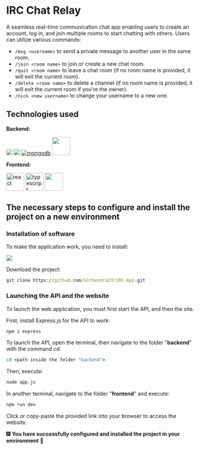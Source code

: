 # IRC Chat Relay

A seamless real-time communication chat app enabling users to create an account, log in, and join multiple rooms to start chatting with others. Users can utilize various commands:
- ```/msg <username>``` to send a private message to another user in the same room.
- ```/join <room name>```  to join or create a new chat room.
- ```/quit <room name>``` to leave a chat room (if no room name is provided, it will exit the current room).
- ```/delete <room name>``` to delete a channel (if no room name is provided, it will exit the current room if you're the owner).
- ```/nick <new username>``` to change your username to a new one.

## Technologies used

**Backend:**

<a href="https://nodejs.org/docs/latest/api/" target="_blank"><img src="https://img.icons8.com/fluency/48/node-js.png"/></a>
<a href="https://expressjs.com/en/5x/api.html" target="_blank"><img src="https://img.icons8.com/fluency/48/express-js.png"/></a>
<a href="https://www.mongodb.com/docs/" target="_blank"><img src="https://img.icons8.com/color/48/mongodb.png" alt="mongodb"/></a>
<a href="https://socket.io/docs/v4/" target="_blank"><img width="48" height="48" src="https://upload.wikimedia.org/wikipedia/commons/thumb/9/96/Socket-io.svg/1024px-Socket-io.svg.png"/></a>

**Frontend:**

<a href="https://legacy.reactjs.org/docs/getting-started.html"><img width="auto" height="48" src="https://upload.wikimedia.org/wikipedia/commons/thumb/a/a7/React-icon.svg/2300px-React-icon.svg.png" alt="react"/></a>
<a href="https://www.typescriptlang.org/docs/"><img width="48" height="48" src="https://img.icons8.com/fluency/48/typescript--v1.png" alt="typescript"/></a>
<a href="https://socket.io/docs/v4/" target="_blank"><img width="48" height="48" src="https://upload.wikimedia.org/wikipedia/commons/thumb/9/96/Socket-io.svg/1024px-Socket-io.svg.png"/></a>

## The necessary steps to configure and install the project on a new environment

### Installation of software

To make the application work, you need to install:

<a href="https://nodejs.org/en/download" target="_blank"><img src="https://img.icons8.com/fluency/48/node-js.png"/></a>

Download the project:
```cmd
git clone https://github.com/Githendra23/IRC-App.git
```

### Launching the API and the website

To launch the web application, you must first start the API, and then the site.

First, install Express.js for the API to work:
```cmd
npm i express
```

To launch the API, open the terminal, then navigate to the folder "**backend**" with the command *cd*.
```cmd
cd <path inside the folder "backend">
```

Then, execute:
```cmd
node app.js
```

In another terminal, navigate to the folder "**frontend**" and execute:
```cmd
npm run dev
```

Click or copy-paste the provided link into your browser to access the website.

:fireworks: **You have successfully configured and installed the project in your environment** :tada:
